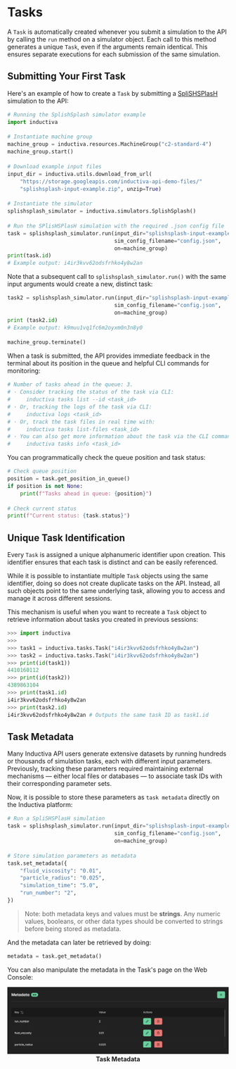 # Tasks

A `Task` is automatically created whenever you submit a simulation to the API by calling the `run` method on a simulator object. Each call to this method generates a unique `Task`, even if the arguments remain identical. This ensures separate executions for each submission of the same simulation.

## Submitting Your First Task

Here's an example of how to create a `Task` by submitting a [SpliSHSPlasH](https://inductiva.ai/guides/splishsplash) simulation to the API:

```python
# Running the SplishSplash simulator example
import inductiva

# Instantiate machine group
machine_group = inductiva.resources.MachineGroup("c2-standard-4")
machine_group.start()

# Download example input files
input_dir = inductiva.utils.download_from_url(
    "https://storage.googleapis.com/inductiva-api-demo-files/"
    "splishsplash-input-example.zip", unzip=True)

# Instantiate the simulator
splishsplash_simulator = inductiva.simulators.SplishSplash()

# Run the SPlisHSPlasH simulation with the required .json config file
task = splishsplash_simulator.run(input_dir="splishsplash-input-example",
                                  sim_config_filename="config.json",
                                  on=machine_group)
print(task.id)
# Example output: i4ir3kvv62odsfrhko4y8w2an
```

Note that a subsequent call to `splishsplash_simulator.run()` with the same input arguments would create a new, distinct task:

```python
task2 = splishsplash_simulator.run(input_dir="splishsplash-input-example",
                                  sim_config_filename="config.json",
                                  on=machine_group)
print (task2.id)
# Example output: k9muu1vq1fc6m2oyxm0n3n8y0

machine_group.terminate()
```

When a task is submitted, the API provides immediate feedback in the terminal about its position in the queue and helpful CLI commands for monitoring:

```sh
# Number of tasks ahead in the queue: 3.
# · Consider tracking the status of the task via CLI:
#     inductiva tasks list --id <task_id>
# · Or, tracking the logs of the task via CLI:
#     inductiva logs <task_id>
# · Or, track the task files in real time with:
#     inductiva tasks list-files <task_id>
# · You can also get more information about the task via the CLI command:
#     inductiva tasks info <task_id>
```

You can programmatically check the queue position and task status:

```python
# Check queue position
position = task.get_position_in_queue()
if position is not None:
    print(f"Tasks ahead in queue: {position}")

# Check current status
print(f"Current status: {task.status}")
```

## Unique Task Identification

Every `Task` is assigned a unique alphanumeric identifier upon creation. This identifier ensures that each task is distinct and can be easily referenced.

While it is possible to instantiate multiple `Task` objects using the same identifier, doing so does not create duplicate tasks on the API. Instead, all such objects point to the same underlying task, allowing you to access and manage it across different sessions.

This mechanism is useful when you want to recreate a `Task` object to retrieve information about tasks you created in previous sessions:

```python
>>> import inductiva
>>>
>>> task1 = inductiva.tasks.Task("i4ir3kvv62odsfrhko4y8w2an")
>>> task2 = inductiva.tasks.Task("i4ir3kvv62odsfrhko4y8w2an")
>>> print(id(task1))
4410160112
>>> print(id(task2))
4389863104
>>> print(task1.id)
i4ir3kvv62odsfrhko4y8w2an
>>> print(task2.id)
i4ir3kvv62odsfrhko4y8w2an # Outputs the same task ID as task1.id
```

## Task Metadata

Many Inductiva API users generate extensive datasets by running hundreds or thousands of
simulation tasks, each with different input parameters. Previously, tracking these parameters
required maintaining external mechanisms — either local files or databases — to associate task IDs
with their corresponding parameter sets.

Now, it is possible to store these parameters as `task metadata` directly on the Inductiva platform:

```python
# Run a SpliSHSPlasH simulation
task = splishsplash_simulator.run(input_dir="splishsplash-input-example",
                                  sim_config_filename="config.json",
                                  on=machine_group)

# Store simulation parameters as metadata
task.set_metadata({
    "fluid_viscosity": "0.01",
    "particle_radius": "0.025",
    "simulation_time": "5.0",
    "run_number": "2",
})
```

> Note: both metadata keys and values must be **strings**. Any numeric values, booleans, or other data types should be converted to strings before being stored as metadata.

And the metadata can later be retrieved by doing:

```python
metadata = task.get_metadata()
```

You can also manipulate the metadata in the Task's page on the Web Console:

<div align="center">
   <img src="../_static/task-metadata.png" alt="Task Metadata">
   <figcaption align="center"><b>Task Metadata</b></figcaption>
</div>